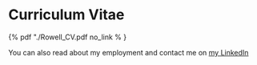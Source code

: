 # Curriculum Vitae

{% pdf "./Rowell_CV.pdf no_link % }


You can also read about my employment and contact me on [my LinkedIn](https://www.linkedin.com/in/keiran-rowell-3176996a/)

